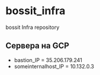# bossit_infra
bossit Infra repository
## Сервера на GCP

* bastion_IP = 35.206.179.241
* someinternalhost_IP = 10.132.0.3 